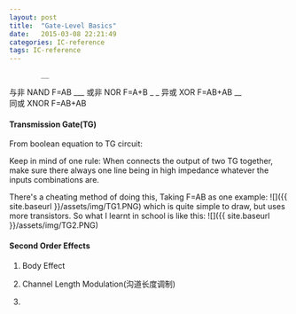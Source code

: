 ```yaml
---
layout: post
title:  "Gate-Level Basics"
date:   2015-03-08 22:21:49
categories: IC-reference
tags: IC-reference
---
```

            __
与非 NAND F=AB
            ___
或非 NOR  F=A+B
             _ _
异或 XOR  F=AB+AB
            __  
同或 XNOR F=AB+AB





#### Transmission Gate(TG)
From boolean equation to TG circuit:

Keep in mind of one rule:
When connects the output of two TG together, make sure there always one line being in high impedance whatever the inputs combinations are.

There's a cheating method of doing this, 
Taking F=AB as one example:
![]({{ site.baseurl }}/assets/img/TG1.PNG)
which is quite simple to draw, but uses more transistors.
So what I learnt in school is like this:
![]({{ site.baseurl }}/assets/img/TG2.PNG)


#### Second Order Effects
1. Body Effect

2. Channel Length Modulation(沟道长度调制)

3. 





